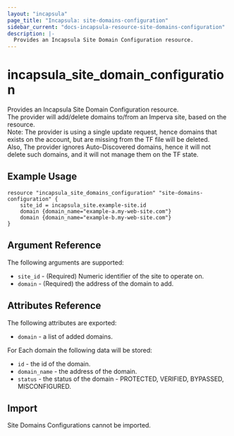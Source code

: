 ```yaml
---
layout: "incapsula"
page_title: "Incapsula: site-domains-configuration"
sidebar_current: "docs-incapsula-resource-site-domains-configuration"
description: |-
  Provides an Incapsula Site Domain Configuration resource.
---
```


# incapsula_site_domain_configuration

Provides an Incapsula Site Domain Configuration resource.
<br />
The provider will add/delete domains to/from an Imperva site, based on the resource.
<br />
Note: The provider is using a single update request, hence domains that exists on the account, but are missing from the TF file will be deleted.
<br />
Also, The provider ignores Auto-Discovered domains, hence it will not delete such domains, and it will not manage them on the TF state.


## Example Usage

```hcl
resource "incapsula_site_domains_configuration" "site-domains-configuration" {
    site_id = incapsula_site.example-site.id
    domain {domain_name="example-a.my-web-site.com"}
    domain {domain_name="example-b.my-web-site.com"}
}
```

## Argument Reference

The following arguments are supported:

* `site_id` - (Required) Numeric identifier of the site to operate on.
* `domain` - (Required) the address of the domain to add.

## Attributes Reference

The following attributes are exported:

* `domain` - a list of added domains.

For Each domain the following data will be stored:
  * `id` - the id of the domain.
  * `domain_name` - the address of the domain.
  * `status` -  the status of the domain - PROTECTED, VERIFIED, BYPASSED, MISCONFIGURED.

## Import

Site Domains Configurations cannot be imported.